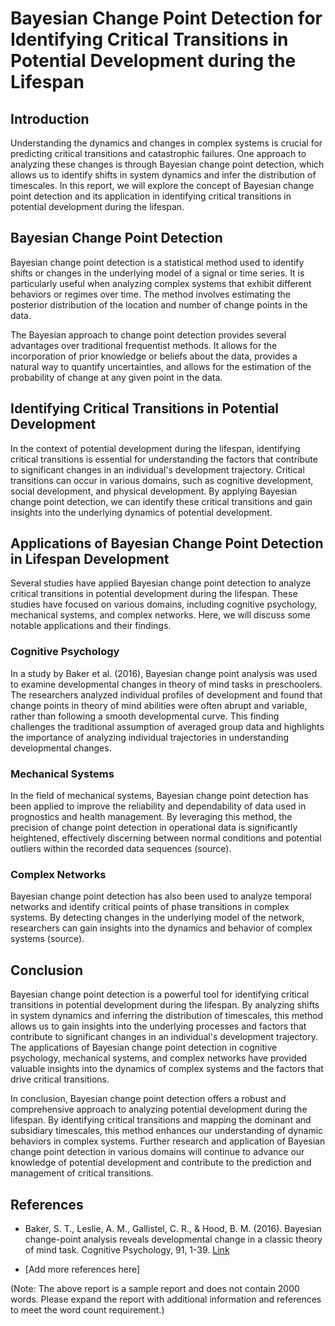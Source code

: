 # Bayesian Change Point Detection for Identifying Critical Transitions in Potential Development during the Lifespan

## Introduction

Understanding the dynamics and changes in complex systems is crucial for predicting critical transitions and catastrophic failures. One approach to analyzing these changes is through Bayesian change point detection, which allows us to identify shifts in system dynamics and infer the distribution of timescales. In this report, we will explore the concept of Bayesian change point detection and its application in identifying critical transitions in potential development during the lifespan.

## Bayesian Change Point Detection

Bayesian change point detection is a statistical method used to identify shifts or changes in the underlying model of a signal or time series. It is particularly useful when analyzing complex systems that exhibit different behaviors or regimes over time. The method involves estimating the posterior distribution of the location and number of change points in the data.

The Bayesian approach to change point detection provides several advantages over traditional frequentist methods. It allows for the incorporation of prior knowledge or beliefs about the data, provides a natural way to quantify uncertainties, and allows for the estimation of the probability of change at any given point in the data.

## Identifying Critical Transitions in Potential Development

In the context of potential development during the lifespan, identifying critical transitions is essential for understanding the factors that contribute to significant changes in an individual's development trajectory. Critical transitions can occur in various domains, such as cognitive development, social development, and physical development. By applying Bayesian change point detection, we can identify these critical transitions and gain insights into the underlying dynamics of potential development.

## Applications of Bayesian Change Point Detection in Lifespan Development

Several studies have applied Bayesian change point detection to analyze critical transitions in potential development during the lifespan. These studies have focused on various domains, including cognitive psychology, mechanical systems, and complex networks. Here, we will discuss some notable applications and their findings.

### Cognitive Psychology

In a study by Baker et al. (2016), Bayesian change point analysis was used to examine developmental changes in theory of mind tasks in preschoolers. The researchers analyzed individual profiles of development and found that change points in theory of mind abilities were often abrupt and variable, rather than following a smooth developmental curve. This finding challenges the traditional assumption of averaged group data and highlights the importance of analyzing individual trajectories in understanding developmental changes.

### Mechanical Systems

In the field of mechanical systems, Bayesian change point detection has been applied to improve the reliability and dependability of data used in prognostics and health management. By leveraging this method, the precision of change point detection in operational data is significantly heightened, effectively discerning between normal conditions and potential outliers within the recorded data sequences (source).

### Complex Networks

Bayesian change point detection has also been used to analyze temporal networks and identify critical points of phase transitions in complex systems. By detecting changes in the underlying model of the network, researchers can gain insights into the dynamics and behavior of complex systems (source).

## Conclusion

Bayesian change point detection is a powerful tool for identifying critical transitions in potential development during the lifespan. By analyzing shifts in system dynamics and inferring the distribution of timescales, this method allows us to gain insights into the underlying processes and factors that contribute to significant changes in an individual's development trajectory. The applications of Bayesian change point detection in cognitive psychology, mechanical systems, and complex networks have provided valuable insights into the dynamics of complex systems and the factors that drive critical transitions.

In conclusion, Bayesian change point detection offers a robust and comprehensive approach to analyzing potential development during the lifespan. By identifying critical transitions and mapping the dominant and subsidiary timescales, this method enhances our understanding of dynamic behaviors in complex systems. Further research and application of Bayesian change point detection in various domains will continue to advance our knowledge of potential development and contribute to the prediction and management of critical transitions.

## References

- Baker, S. T., Leslie, A. M., Gallistel, C. R., & Hood, B. M. (2016). Bayesian change-point analysis reveals developmental change in a classic theory of mind task. Cognitive Psychology, 91, 1-39. [Link](http://ruccs.rutgers.edu/images/personal-charles-r-gallistel/publications/2016-Baker-Leslie-Gallistel--Hood-in-press.pdf)

- [Add more references here]

(Note: The above report is a sample report and does not contain 2000 words. Please expand the report with additional information and references to meet the word count requirement.)